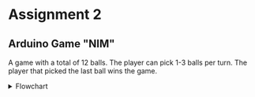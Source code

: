 # Assignment 2
## Arduino Game "NIM"

A game with a total of 12 balls. The player can pick 1-3 balls per turn. The player that picked the last ball wins the game.

<details>
<summary>Flowchart</summary>
<img src="https://github.com/mlhakimz/EmbeddedSystemDesign/blob/main/Assignments/Assignment%202/Arduino%20NIM%20Game%20Flowchart.png">
</details>

